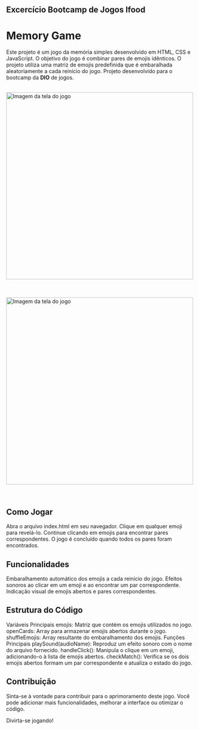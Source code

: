 <html>
  <body>

## Excercício Bootcamp de Jogos Ifood

# Memory Game
Este projeto é um jogo da memória simples desenvolvido em HTML, CSS e JavaScript. O objetivo do jogo é combinar pares de emojis idênticos. O projeto utiliza uma matriz de emojis predefinida que é embaralhada aleatoriamente a cada reinício do jogo.
Projeto desenvolvido para o bootcamp da <b>DIO</b> de jogos.

<br>

<img src="https://github.com/LillyButterfly/memoryGame/assets/88951197/96a8a552-857e-4e69-85d4-612de4175b96" min-width="400px" max-width="600px" width="500px" align="center" alt="Imagem da tela do jogo">

<br> <br>
<img src="https://github.com/LillyButterfly/memoryGame/assets/88951197/b14258a2-b450-4cd3-8d70-a7de5aa13c8a" min-width="400px" max-width="600px" width="500px" align="center" alt="Imagem da tela do jogo">


<br>

## Como Jogar
Abra o arquivo index.html em seu navegador.
Clique em qualquer emoji para revelá-lo.
Continue clicando em emojis para encontrar pares correspondentes.
O jogo é concluído quando todos os pares foram encontrados.
<br>

## Funcionalidades
Embaralhamento automático dos emojis a cada reinício do jogo.
Efeitos sonoros ao clicar em um emoji e ao encontrar um par correspondente.
Indicação visual de emojis abertos e pares correspondentes.

## Estrutura do Código
Variáveis Principais
emojis: Matriz que contém os emojis utilizados no jogo.
openCards: Array para armazenar emojis abertos durante o jogo.
shuffleEmojis: Array resultante do embaralhamento dos emojis.
Funções Principais
playSound(audioName): Reproduz um efeito sonoro com o nome do arquivo fornecido.
handleClick(): Manipula o clique em um emoji, adicionando-o à lista de emojis abertos.
checkMatch(): Verifica se os dois emojis abertos formam um par correspondente e atualiza o estado do jogo.
<br>

## Contribuição
Sinta-se à vontade para contribuir para o aprimoramento deste jogo. Você pode adicionar mais funcionalidades, melhorar a interface ou otimizar o código.

Divirta-se jogando!
  </body>
</html>
